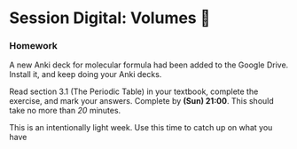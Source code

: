 # Session Digital: Volumes 💨

<puzzle-Y1W3-Molecules3Din2D />
<puzzle-Y1W3-MolecularFormula />
<puzzle-Y1W3-VolumeCalculations />

### Homework

A new Anki deck for molecular formula had been added to the Google Drive.  Install it, and keep doing your Anki decks.

Read section 3.1 (The Periodic Table) in your textbook, complete the exercise, and mark your answers.  Complete  by **(Sun) 21:00**.  This should take no more than *20* minutes.

This is an intentionally light week.  Use this time to catch up on what you have 